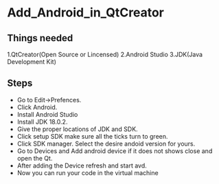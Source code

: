 # Add_Android_in_QtCreator

## Things needed 
1.QtCreator(Open Source or Lincensed)
2.Android Studio
3.JDK(Java Development Kit) 

## Steps 

* Go to Edit->Prefences.
* Click Android.
* Install Android Studio 
* Install JDK 18.0.2.
* Give the proper locations of JDK and SDK.
* Click setup SDK make sure all the ticks turn to green.
* Click SDK manager. Select the desire andoid version for yours.
* Go to Devices and Add android device if it does not shows close and open the Qt.
* After adding the Device refresh and start avd.
* Now you can run your code in the virtual machine

